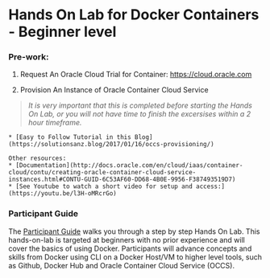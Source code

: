 # Hands On Lab for Docker Containers - Beginner level

### Pre-work:

1. Request An Oracle Cloud Trial for Container: https://cloud.oracle.com

2. Provision An Instance of Oracle Container Cloud Service 
  > *It is very important that this is completed before starting the Hands On Lab, or you will not have time to finish the excersises within a 2 hour timeframe.*

    * [Easy to Follow Tutorial in this Blog](https://solutionsanz.blog/2017/01/16/occs-provisioning/)
    
    Other resources:
    * [Documentation](http://docs.oracle.com/en/cloud/iaas/container-cloud/contu/creating-oracle-container-cloud-service-instances.html#CONTU-GUID-6C53AF60-DD68-4B0E-9956-F387493519D7)
    * [See Youtube to watch a short video for setup and access:](https://youtu.be/l3H-oMRcrGo) 

### Participant Guide

The [Participant Guide](../master/Participant-Guide.md) walks you through a step by step Hands On Lab.   This hands-on-lab is targeted at beginners with no prior experience and will cover the basics of using Docker. Participants will advance concepts and skills from Docker using CLI on a Docker Host/VM to higher level tools, such as Github, Docker Hub and Oracle Container Cloud Service (OCCS).
